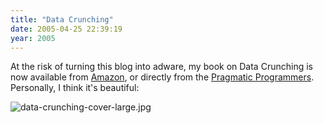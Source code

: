 ```yaml
---
title: "Data Crunching"
date: 2005-04-25 22:39:19
year: 2005
---
```

At the risk of turning this blog into adware, my book on Data Crunching is now available from <a href="http://www.amazon.com/exec/obidos/ASIN/0974514071">Amazon</a>, or directly from the <a href="http://www.pragmaticprogrammer.com/titles/gwd/index.html">Pragmatic Programmers</a>.  Personally, I think it's beautiful:

<img src="{{site.github.url}}/files/2006/06/data-crunching-cover-large.jpg" id="image506" alt="data-crunching-cover-large.jpg" />
